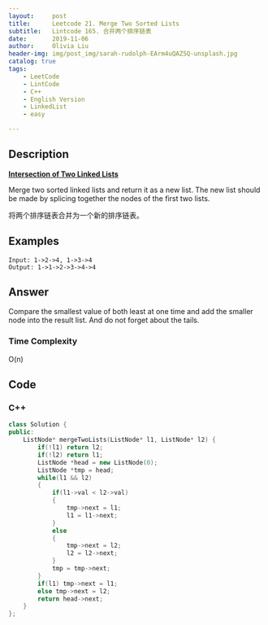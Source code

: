 ```yaml
---
layout:     post
title:      Leetcode 21. Merge Two Sorted Lists
subtitle:   Lintcode 165. 合并两个排序链表
date:       2019-11-06
author:     Olivia Liu
header-img: img/post_img/sarah-rudolph-EArm4uQAZ5Q-unsplash.jpg
catalog: true
tags:
    - LeetCode
    - LintCode
    - C++
    - English Version
    - LinkedList
    - easy

---
```


## Description

**[Intersection of Two Linked Lists](  https://leetcode.com/problems/merge-two-sorted-lists/description/  )**

Merge two sorted linked lists and return it as a new list. The new list should be made by splicing together the nodes of the first two lists. 

将两个排序链表合并为一个新的排序链表。

## Examples

```
Input: 1->2->4, 1->3->4
Output: 1->1->2->3->4->4
```

## Answer

Compare the smallest value of both least at one time and add the smaller node into the result list. And do not forget about the tails. 

### Time Complexity

 O(n)

## Code

### C++

```c++
class Solution {
public:
    ListNode* mergeTwoLists(ListNode* l1, ListNode* l2) {
        if(!l1) return l2;
        if(!l2) return l1;
        ListNode *head = new ListNode(0);
        ListNode *tmp = head;
        while(l1 && l2)
        {
            if(l1->val < l2->val)
            {
                tmp->next = l1;
                l1 = l1->next;
            }
            else
            {
                tmp->next = l2;
                l2 = l2->next;
            }
            tmp = tmp->next;
        }
        if(l1) tmp->next = l1;
        else tmp->next = l2;
        return head->next;
    }
};
```